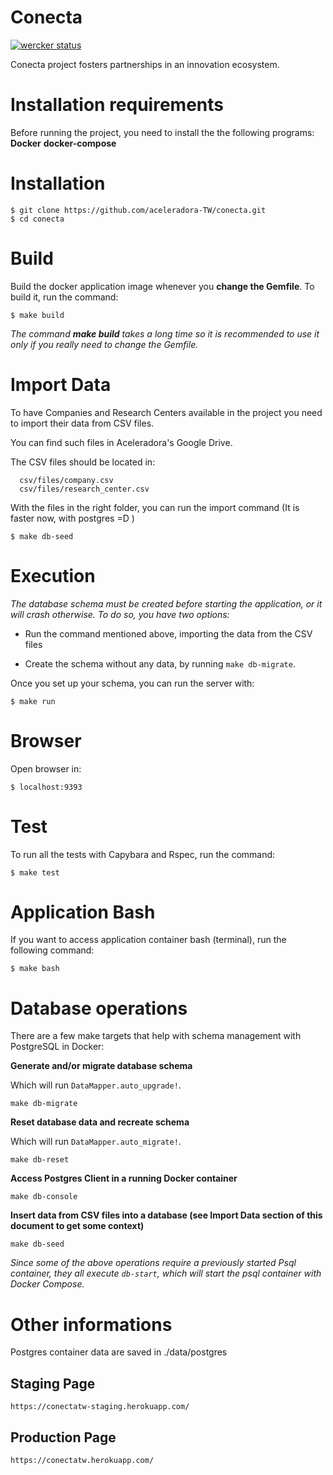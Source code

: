 # Conecta

[![wercker status](https://app.wercker.com/status/a63242f5c5cee0e75044f6895689a927/m/master "wercker status")](https://app.wercker.com/project/byKey/a63242f5c5cee0e75044f6895689a927)  

Conecta project fosters partnerships in an innovation ecosystem.

# Installation requirements

Before running the project, you need to install the the following programs:
**Docker**
**docker-compose**

# Installation
```
$ git clone https://github.com/aceleradora-TW/conecta.git
$ cd conecta
```
# Build
Build the docker application image whenever you **change the Gemfile**. To build it, run the command:
```
$ make build
```
_The command **make build** takes a long time so it is recommended to use it only if you really need to change the Gemfile._

# Import Data
To have Companies and Research Centers available in the project you need to
import their data from CSV files.

You can find such files in Aceleradora's Google Drive.

The CSV files should be located in:
```
  csv/files/company.csv
  csv/files/research_center.csv
```

With the files in the right folder, you can run the import
command (It is faster now, with postgres =D )
```
$ make db-seed
```

# Execution

_The database schema must be created before starting the application, or
it will crash otherwise. To do so, you have two options:_

- Run the command mentioned above, importing the data from the CSV files

- Create the schema without any data, by running `make db-migrate`.

Once you set up your schema, you can run the server with:

```
$ make run
```

# Browser
Open browser in:
```
$ localhost:9393
```
# Test
To run all the tests with Capybara and Rspec, run the command:
```
$ make test
```
# Application Bash
If you want to access application container bash (terminal), run the following command:
```
$ make bash
```

# Database operations

There are a few make targets that help with schema management with PostgreSQL
in Docker:

__Generate and/or migrate database schema__

Which will run `DataMapper.auto_upgrade!`.

```
make db-migrate
```

__Reset database data and recreate schema__

Which will run `DataMapper.auto_migrate!`.

```
make db-reset
```

__Access Postgres Client in a running Docker container__

```
make db-console
```

__Insert data from CSV files into a database
(see Import Data section of this document to get some context)__

```
make db-seed
```

_Since some of the above operations require a previously started Psql container,
they all execute `db-start`, which will start the psql container with
Docker Compose._

# Other informations

Postgres container data are saved in ./data/postgres

## Staging Page
```
https://conectatw-staging.herokuapp.com/
```

## Production Page
```
https://conectatw.herokuapp.com/
```
